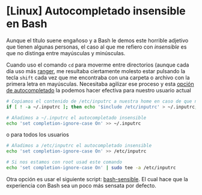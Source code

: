 # [Linux] Autocompletado insensible en Bash


Aunque el título suene engañoso y a Bash le demos este horrible adjetivo que tienen algunas personas, el caso al que me refiero con *insensible* es que no distinga entre mayúsculas y minúsculas.

Cuando uso el comando `cd` para moverme entre directorios (aunque cada día uso más [ranger](https://ranger.github.io/), me resultaba ciertamente molesto estar pulsando la tecla `shift` cada vez que me encontraba con una carpeta o archivo con la primera letra en mayúsculas. Necesitaba agilizar ese proceso y esta [opción de autocompletado](https://askubuntu.com/questions/87061/can-i-make-tab-auto-completion-case-insensitive-in-bash) la podemos hacer efectiva para nuestro usuario actual
```bash
# Copiamos el contenido de /etc/inputrc a nuestra home en caso de que no exista
if [ ! -a ~/.inputrc ]; then echo '$include /etc/inputrc' > ~/.inputrc; fi

# Añadimos a ~/.inputrc el autocompletado insensible
echo 'set completion-ignore-case On' >> ~/.inputrc
```

o para todos los usuarios
```bash
# Añadimos a /etc/inputrc el autocompletado insensible
echo 'set completion-ignore-case On' >> /etc/inputrc

# Si nos estamos con root usad este comando
echo 'set completion-ignore-case On' | sudo tee -a /etc/inputrc
```

Otra opción es usar el siguiente script: [bash-sensible](https://github.com/mrzool/bash-sensible). El cual hace que la experiencia con Bash sea un poco más sensata por defecto.

